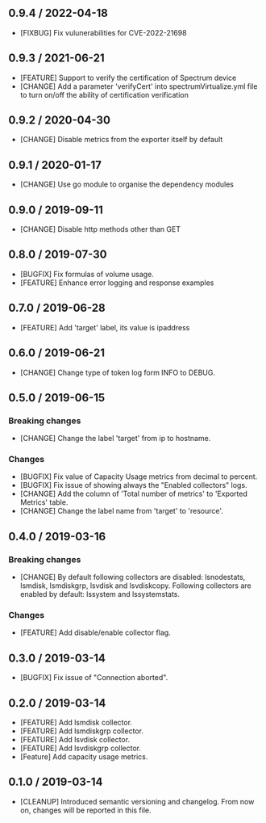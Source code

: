 ## 0.9.4 / 2022-04-18

* [FIXBUG] Fix vulunerabilities for CVE-2022-21698

## 0.9.3 / 2021-06-21

* [FEATURE] Support to verify the certification of Spectrum device
* [CHANGE] Add a parameter 'verifyCert' into spectrumVirtualize.yml file to turn on/off the ability of certification verification

## 0.9.2 / 2020-04-30

* [CHANGE] Disable metrics from the exporter itself by default

## 0.9.1 / 2020-01-17

* [CHANGE] Use go module to organise the dependency modules

## 0.9.0 / 2019-09-11

* [CHANGE] Disable http methods other than GET

## 0.8.0 / 2019-07-30

* [BUGFIX] Fix formulas of volume usage.
* [FEATURE] Enhance error logging and response examples

## 0.7.0 / 2019-06-28

* [FEATURE] Add 'target' label, its value is ipaddress

## 0.6.0 / 2019-06-21

* [CHANGE] Change type of token log form INFO to DEBUG.

## 0.5.0 / 2019-06-15

### **Breaking changes**

* [CHANGE] Change the label 'target' from ip to hostname.

### Changes

* [BUGFIX] Fix value of Capacity Usage metrics from decimal to percent.
* [BUGFIX] Fix issue of showing always the "Enabled collectors" logs.
* [CHANGE] Add the column of 'Total number of metrics' to 'Exported Metrics' table.
* [CHANGE] Change the label name from 'target' to 'resource'.

## 0.4.0 / 2019-03-16

### **Breaking changes**

* [CHANGE] By default following collectors are disabled: lsnodestats, lsmdisk,
           lsmdiskgrp, lsvdisk and lsvdiskcopy. Following collectors are
           enabled by default: lssystem and lssystemstats.

### Changes

* [FEATURE] Add disable/enable collector flag.

## 0.3.0 / 2019-03-14

* [BUGFIX] Fix issue of "Connection aborted".

## 0.2.0 / 2019-03-14

* [FEATURE] Add lsmdisk collector.
* [FEATURE] Add lsmdiskgrp collector.
* [FEATURE] Add lsvdisk collector.
* [FEATURE] Add lsvdiskgrp collector.
* [Feature] Add capacity usage metrics.

## 0.1.0 / 2019-03-14

* [CLEANUP] Introduced semantic versioning and changelog. From now on,
  changes will be reported in this file.
